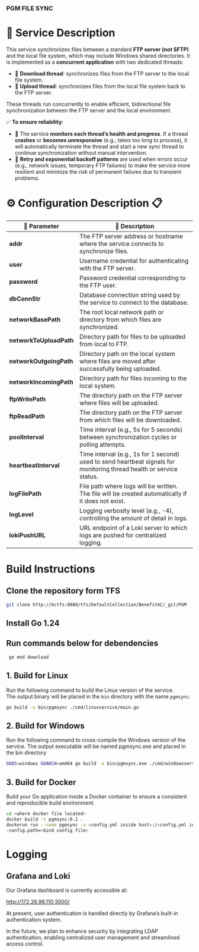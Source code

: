 ### PGM FILE SYNC

# 🚀 Service Description

This service synchronizes files between a standard **FTP server (not SFTP)** and the local file system, which may include Windows shared directories. It is implemented as a **concurrent application** with two dedicated threads:

- 🔽 **Download thread**: synchronizes files from the FTP server to the local file system.
- 🔼 **Upload thread**: synchronizes files from the local file system back to the FTP server.

These threads run concurrently to enable efficient, bidirectional file synchronization between the FTP server and the local environment.

✅ **To ensure reliability**:

- 🔎 The service **monitors each thread’s health and progress**. If a thread **crashes** or **becomes unresponsive** (e.g., takes too long to process), it will automatically terminate the thread and start a new sync thread to continue synchronization without manual intervention.
- 🔁 **Retry and exponential backoff patterns** are used when errors occur (e.g., network issues, temporary FTP failures) to make the service more resilient and minimize the risk of permanent failures due to transient problems.


# ⚙️ Configuration Description 📋

| 🔧 **Parameter**      | 📝 **Description**                                                                                   |
|----------------------|-----------------------------------------------------------------------------------------------------|
| **addr**             | The FTP server address or hostname where the service connects to synchronize files.                  |
| **user**             | Username credential for authenticating with the FTP server.                                          |
| **password**         | Password credential corresponding to the FTP user.                                                   |
| **dbConnStr**        | Database connection string used by the service to connect to the database.                            |
| **networkBasePath**  | The root local network path or directory from which files are synchronized.                          |
| **networkToUploadPath** | Directory path for files to be uploaded from local to FTP.                                        |
| **networkOutgoingPath** | Directory path on the local system where files are moved after successfully being uploaded.        |
| **networkIncomingPath** | Directory path for files incoming to the local system.                                             |
| **ftpWritePath**     | The directory path on the FTP server where files will be uploaded.                                   |
| **ftpReadPath**      | The directory path on the FTP server from which files will be downloaded.                            |
| **poolInterval**     | Time interval (e.g., 5s for 5 seconds) between synchronization cycles or polling attempts.           |
| **heartbeatInterval** | Time interval (e.g., 1s for 1 second) used to send heartbeat signals for monitoring thread health or service status. |
| **logFilePath**      | File path where logs will be written. The file will be created automatically if it does not exist.    |
| **logLevel**         | Logging verbosity level (e.g., -4), controlling the amount of detail in logs.                        |
| **lokiPushURL**      | URL endpoint of a Loki server to which logs are pushed for centralized logging.                      |

# Build Instructions

## Clone the repository form TFS
```bash
git clone http://kctfs:8080/tfs/DefaultCollection/Benefit4C/_git/PGM
```

## Install Go 1.24

## Run commands below for debendencies
```bash
 go mod download
```

## 1. Build for Linux

Run the following command to build the Linux version of the service.  
The output binary will be placed in the `bin` directory with the name `pgmsync`:

```bash
go build -o bin/pgmsync ./cmd/linuxservice/main.go
```

## 2. Build for Windows
Run the following command to cross-compile the Windows version of the service.
The output executable will be named pgmsync.exe and placed in the bin directory

```bash
GOOS=windows GOARCH=amd64 go build -o bin/pgmsync.exe ./cmd/windowsservice/main.go
```
## 3. Build for Docker
Build your Go application inside a Docker container to ensure a consistent and reproducible build environment.

```bash
cd <where docker file located>
docker build -t pgmsync:0.1 .
dockerun run --name pgmsync -v <config.yml inside host>:/<config.yml inside container>:ro  --resatart unless-stopped pgmsync:0.1 \
-config.path=<bind config file>
```


# Logging

## Grafana and Loki

Our Grafana dashboard is currently accessible at:

http://172.26.98.110:3000/

At present, user authentication is handled directly by Grafana’s built-in authentication system.

In the future, we plan to enhance security by integrating LDAP authentication, enabling centralized user management and streamlined access control.

